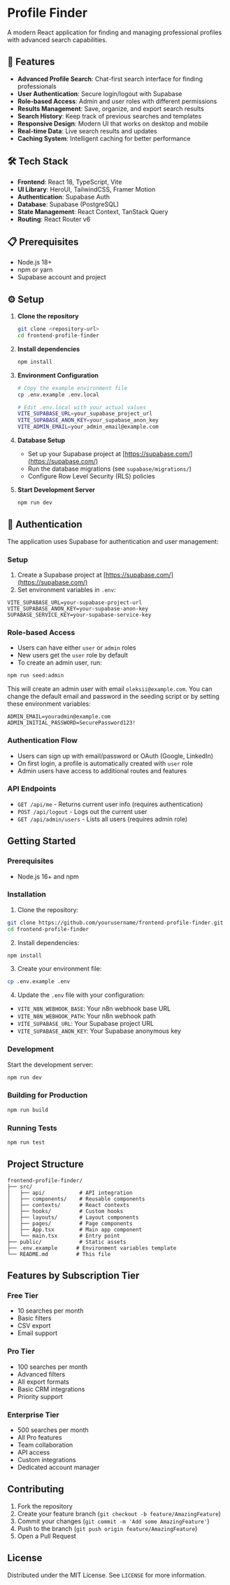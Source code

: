 # Profile Finder

A modern React application for finding and managing professional profiles with advanced search capabilities.

## 🚀 Features

- **Advanced Profile Search**: Chat-first search interface for finding professionals
- **User Authentication**: Secure login/logout with Supabase
- **Role-based Access**: Admin and user roles with different permissions
- **Results Management**: Save, organize, and export search results
- **Search History**: Keep track of previous searches and templates
- **Responsive Design**: Modern UI that works on desktop and mobile
- **Real-time Data**: Live search results and updates
- **Caching System**: Intelligent caching for better performance

## 🛠️ Tech Stack

- **Frontend**: React 18, TypeScript, Vite
- **UI Library**: HeroUI, TailwindCSS, Framer Motion
- **Authentication**: Supabase Auth
- **Database**: Supabase (PostgreSQL)
- **State Management**: React Context, TanStack Query
- **Routing**: React Router v6

## 📋 Prerequisites

- Node.js 18+ 
- npm or yarn
- Supabase account and project

## ⚙️ Setup

1. **Clone the repository**
   ```bash
   git clone <repository-url>
   cd frontend-profile-finder
   ```

2. **Install dependencies**
   ```bash
   npm install
   ```

3. **Environment Configuration**
   ```bash
   # Copy the example environment file
   cp .env.example .env.local
   
   # Edit .env.local with your actual values
   VITE_SUPABASE_URL=your_supabase_project_url
   VITE_SUPABASE_ANON_KEY=your_supabase_anon_key
   VITE_ADMIN_EMAIL=your_admin_email@example.com
   ```

4. **Database Setup**
   - Set up your Supabase project at [https://supabase.com/](https://supabase.com/)
   - Run the database migrations (see `supabase/migrations/`)
   - Configure Row Level Security (RLS) policies

5. **Start Development Server**
   ```bash
   npm run dev
   ```

## 🔐 Authentication

The application uses Supabase for authentication and user management:

### Setup

1. Create a Supabase project at [https://supabase.com/](https://supabase.com/)
2. Set environment variables in `.env`:
```
VITE_SUPABASE_URL=your-supabase-project-url
VITE_SUPABASE_ANON_KEY=your-supabase-anon-key
SUPABASE_SERVICE_KEY=your-supabase-service-key
```

### Role-based Access

- Users can have either `user` or `admin` roles
- New users get the `user` role by default
- To create an admin user, run:
```bash
npm run seed:admin
```

This will create an admin user with email `oleksii@example.com`. You can change the default email and password in the seeding script or by setting these environment variables:
```
ADMIN_EMAIL=youradmin@example.com
ADMIN_INITIAL_PASSWORD=SecurePassword123!
```

### Authentication Flow

- Users can sign up with email/password or OAuth (Google, LinkedIn)
- On first login, a profile is automatically created with `user` role
- Admin users have access to additional routes and features

### API Endpoints

- `GET /api/me` - Returns current user info (requires authentication)
- `POST /api/logout` - Logs out the current user
- `GET /api/admin/users` - Lists all users (requires admin role)

## Getting Started

### Prerequisites

- Node.js 16+ and npm

### Installation

1. Clone the repository:
```bash
git clone https://github.com/yourusername/frontend-profile-finder.git
cd frontend-profile-finder
```

2. Install dependencies:
```bash
npm install
```

3. Create your environment file:
```bash
cp .env.example .env
```

4. Update the `.env` file with your configuration:
- `VITE_N8N_WEBHOOK_BASE`: Your n8n webhook base URL
- `VITE_N8N_WEBHOOK_PATH`: Your n8n webhook path
- `VITE_SUPABASE_URL`: Your Supabase project URL
- `VITE_SUPABASE_ANON_KEY`: Your Supabase anonymous key

### Development

Start the development server:
```bash
npm run dev
```

### Building for Production

```bash
npm run build
```

### Running Tests

```bash
npm run test
```

## Project Structure

```
frontend-profile-finder/
├── src/
│   ├── api/           # API integration
│   ├── components/    # Reusable components
│   ├── contexts/      # React contexts
│   ├── hooks/         # Custom hooks
│   ├── layouts/       # Layout components
│   ├── pages/         # Page components
│   ├── App.tsx        # Main app component
│   └── main.tsx       # Entry point
├── public/            # Static assets
├── .env.example      # Environment variables template
└── README.md         # This file
```

## Features by Subscription Tier

### Free Tier
- 10 searches per month
- Basic filters
- CSV export
- Email support

### Pro Tier
- 100 searches per month
- Advanced filters
- All export formats
- Basic CRM integrations
- Priority support

### Enterprise Tier
- 500 searches per month
- All Pro features
- Team collaboration
- API access
- Custom integrations
- Dedicated account manager

## Contributing

1. Fork the repository
2. Create your feature branch (`git checkout -b feature/AmazingFeature`)
3. Commit your changes (`git commit -m 'Add some AmazingFeature'`)
4. Push to the branch (`git push origin feature/AmazingFeature`)
5. Open a Pull Request

## License

Distributed under the MIT License. See `LICENSE` for more information.
